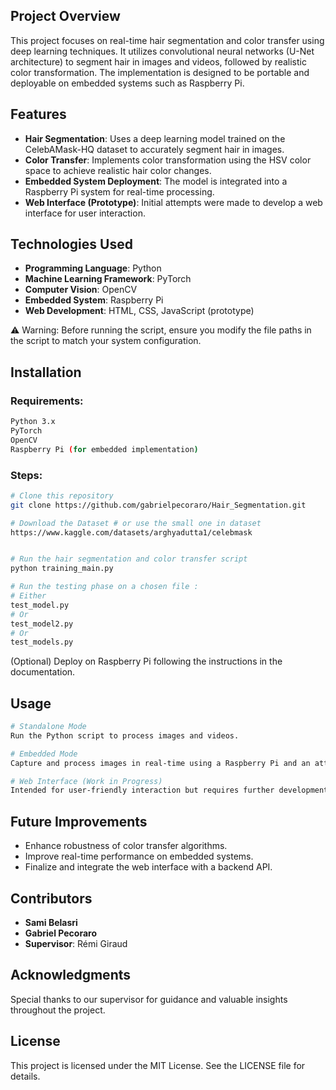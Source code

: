 
## Project Overview
This project focuses on real-time hair segmentation and color transfer using deep learning techniques. It utilizes convolutional neural networks (U-Net architecture) to segment hair in images and videos, followed by realistic color transformation. The implementation is designed to be portable and deployable on embedded systems such as Raspberry Pi.


## Features
- **Hair Segmentation**: Uses a deep learning model trained on the CelebAMask-HQ dataset to accurately segment hair in images.
- **Color Transfer**: Implements color transformation using the HSV color space to achieve realistic hair color changes.
- **Embedded System Deployment**: The model is integrated into a Raspberry Pi system for real-time processing.
- **Web Interface (Prototype)**: Initial attempts were made to develop a web interface for user interaction.

## Technologies Used
- **Programming Language**: Python
- **Machine Learning Framework**: PyTorch
- **Computer Vision**: OpenCV
- **Embedded System**: Raspberry Pi
- **Web Development**: HTML, CSS, JavaScript (prototype)

⚠ Warning: Before running the script, ensure you modify the file paths in the script to match your system configuration.

## Installation
### Requirements:
```bash
Python 3.x
PyTorch
OpenCV
Raspberry Pi (for embedded implementation)
```

### Steps:
```bash
# Clone this repository
git clone https://github.com/gabrielpecoraro/Hair_Segmentation.git

# Download the Dataset # or use the small one in dataset
https://www.kaggle.com/datasets/arghyadutta1/celebmask


# Run the hair segmentation and color transfer script
python training_main.py

# Run the testing phase on a chosen file :
# Either 
test_model.py
# Or
test_model2.py
# Or
test_models.py
```

(Optional) Deploy on Raspberry Pi following the instructions in the documentation.

## Usage
```bash
# Standalone Mode
Run the Python script to process images and videos.

# Embedded Mode
Capture and process images in real-time using a Raspberry Pi and an attached camera.

# Web Interface (Work in Progress)
Intended for user-friendly interaction but requires further development.
```

## Future Improvements
- Enhance robustness of color transfer algorithms.
- Improve real-time performance on embedded systems.
- Finalize and integrate the web interface with a backend API.

## Contributors
- **Sami Belasri**
- **Gabriel Pecoraro**
- **Supervisor**: Rémi Giraud

## Acknowledgments
Special thanks to our supervisor for guidance and valuable insights throughout the project.

## License
This project is licensed under the MIT License. See the LICENSE file for details.

